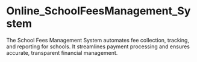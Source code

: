 # Online_SchoolFeesManagement_System
The School Fees Management System automates fee collection, tracking, and reporting for schools. It streamlines payment processing and ensures accurate, transparent financial management.
